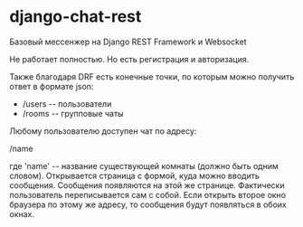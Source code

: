 # django-chat-rest
Базовый мессенжер на Django REST Framework и Websocket

Не работает полностью. Но есть регистрация и авторизация.

Также благодаря DRF есть конечные точки, по которым можно получить ответ в
формате json: 

* /users -- пользователи
* /rooms -- групповые чаты

Любому пользователю доступен чат по адресу:

/name

где 'name' -- название существующей комнаты (должно быть одним словом).
Открывается страница с формой, куда можно вводить сообщения. Сообщения 
появляются на этой же странице. Фактически пользователь переписывается сам с 
собой. Если открыть второе окно браузера по этому же адресу, то сообщения
будут появляться в обоих окнах.
